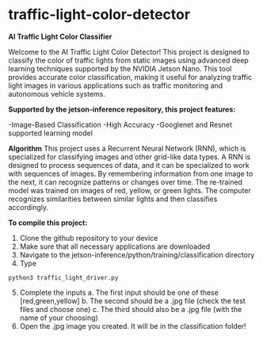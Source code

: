 # traffic-light-color-detector

**AI Traffic Light Color Classifier**

Welcome to the AI Traffic Light Color Detector! This project is designed to classify the color of traffic lights from static images using advanced deep learning techniques supported by the NVIDIA Jetson Nano. This tool provides accurate color classification, making it useful for analyzing traffic light images in various applications such as traffic monitoring and autonomous vehicle systems.


**Supported by the jetson-inference repository, this project features:**

-Image-Based Classification
-High Accuracy
-Googlenet and Resnet supported learning model


**Algorithm**
This project uses a Recurrent Neural Network (RNN), which is specialized for classifying images and other grid-like data types. A RNN is designed to process sequences of data, and it can be specialized to work with sequences of images. By remembering information from one image to the next, it can recognize patterns or changes over time. The re-trained model was trained on images of red, yellow, or green lights. The computer recognizes similarities between similar lights and then classifies accordingly.


**To compile this project:**
1. Clone the github repository to your device
2. Make sure that all necessary applications are downloaded
3. Navigate to the jetson-inference/python/training/classification directory
4. Type 
```
python3 traffic_light_driver.py
```
5. Complete the inputs 
 a. The first input should be one of these [red,green,yellow]
 b. The second should be a .jpg file (check the test files and choose one) 
 c. The third should also be a .jpg file (with the name of your choosing)
6. Open the .jpg image you created. It will be in the classification folder!

